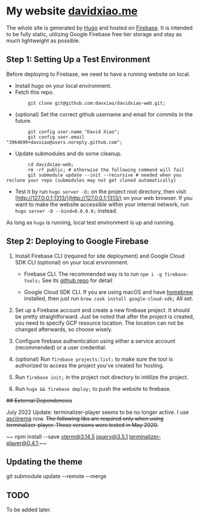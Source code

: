# My website [davidxiao.me](http://davidxiao.me/)

The whole site is generated by [Hugo](http://gohugo.io/) and hosted on [Firebase](https://firebase.google.com/). It is intended to be fully static, utilizing Google Firebase free tier storage and stay as much lightweight as possible.

## Step 1: Setting Up a Test Environment

Before deploying to Firebase, we need to have a running website on local.

- Install hugo on your local environment.
- Fetch this repo.
```
        git clone git@github.com:davxiao/davidxiao-web.git;
```
- (optional) Set the correct github username and email for commits in the future.
``` 
        git config user.name "David Xiao";
        git config user.email "3964699+davxiao@users.noreply.github.com";
```
- Update submodules and do some cleanup.
```
        cd davidxiao-web;
        rm -rf public; # otherwise the following command will fail
        git submodule update --init --recursive # needed when you reclone your repo (submodules may not get cloned automatically)
```
- Test it by run `hugo server -D;` on the project root directory, then visit [http://127.0.0.1:1313/](http://127.0.0.1:1313/) on your web browser. If you want to make the website accessible within your internal network, run `hugo server -D --bind=0.0.0.0;` instead.

As long as `hugo` is running, local test environment is up and running.

## Step 2: Deploying to Google Firebase

1. Install Firebase CLI (required for site deployment) and Google Cloud SDK CLI (optional) on your local environment.

   - Firebase CLI. The recommended way is to run `npm i -g firebase-tools;` See its [github repo](https://github.com/firebase/firebase-tools) for detail

   - Google Cloud SDK CLI. If you are using macOS and have [homebrew](https://brew.sh/) installed, then just run `brew cask install google-cloud-sdk;` All set.

2. Set up a Firebase account and create a new firebase project. It should be pretty straightforward. Just be noted that after the project is created, you need to specify GCP resource location. The location can not be changed afterwards, so choose wisely.

3. Configure firebase authentication using either a service account (recommended) or a user credential.

4. (optional) Run `firebase projects:list;` to make sure the tool is authorized to access the project you've created for hosting.

5. Run `firebase init;` in the project root directory to initilize the project.

6. Run `hugo && firebase deploy;` to push the website to firebase.

~~## External Dependencies~~

July 2022 Update: terminalizer-player seems to be no longer active. I use [asciinema](https://asciinema.org/) now.
~~The following libs are required only when using terminalizer-player. Those versions were tested in May 2020.~~

~~    npm install --save xterm@3.14.5 jquery@3.5.1 terminalizer-player@0.4.1;~~

## Updating the theme

git submodule update --remote --merge

## TODO

To be added later.
